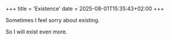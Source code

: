 +++
title = 'Existence'
date = 2025-08-01T15:35:43+02:00
+++

Sometimes I feel sorry about existing.

So I will exist even more.
